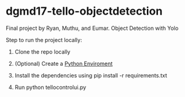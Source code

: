 # dgmd17-tello-objectdetection
Final project by Ryan, Muthu, and Eumar. Object Detection with Yolo

Step to run the project locally:
 1. Clone the repo locally

 2. (Optional) Create a [Python Enviroment](https://www.tutorialspoint.com/how-to-create-a-virtual-environment-in-python)

 3. Install the dependencies using pip install -r requirements.txt
 
 4. Run python tellocontrolui.py
